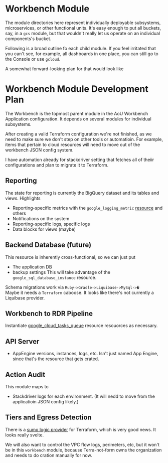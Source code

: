 
# Workbench Module
The module directories here represent individually deployable subsystems, 
microservices, or other functional units. It's easy enough to put all buckets, say,
in a `gcs` module, but that wouldn't really let us operate on an individual components's bucket.

Following is a broad outline fo each child module. If you feel irritated that you can't see, for example,
all dashboards in one place, you can still go to the Console or use `gcloud`.

A somewhat forward-looking plan for that would look like

# Workbench Module Development Plan
The Workbench is the topmost parent module in the AoU Workbench
Application configuration. It depends on several modules for individual
subsystems.

After creating a valid Terraform configuration we're  not finished,
as we need to make sure we don't step on other tools or automatioin.
For example, items that  pertain to cloud resources will need to move
out of the workbench JSON config system.

I have automation already for stackdriver setting that fetches all of theiir configurations
and plan to migrate it to Terraform.

## Reporting
The state for reporting is currently the BigQuery dataset and its tables and views.
Highlights
* Reporting-specific metrics with the `google_logging_metric` [resource](https://www.terraform.io/docs/providers/google/r/logging_metric.html)
and others
* Notifications on the system
* Reporting-specific logs, specific logs
* Data blocks for views (maybe)

## Backend Database (future)
This resource is inherently cross-functional, so we can just put
* The application DB 
* backup settings
This will take advantage of the `google_sql_database_instance` resource.

Schema migrations work via `Ruby->Gradle->Liquibase->MySql->�`  
Maybe it needs a `Terraform` caboose. It looks like there's not currently a Liquibase provider.

## Workbench to RDR Pipeline
Instantiate [google_cloud_tasks_queue](https://www.terraform.io/docs/providers/google/r/cloud_tasks_queue.html) resource
resouorces as necessary.

## API Server
* AppEngine versions, instances, logs, etc. Isn't just named
App Engine, since that's the resource that gets crated.

## Action Audit
This module maps to 
* Stackdriver logs for each environment. (It will nedd to
 move from the applicatioin JSON config likely.)

## Tiers and Egress Detection
There is a [sumo logic provider](https://www.sumologic.com/blog/terraform-provider-hosted/) for Terraform, which is very good
news. It looks really svelte.

We will also want to control the VPC flow logs,
perimeters, etc, but it  won't be  in this `workbench` module,
because Terra-not-form owns the organization and needs to do
cration manually for now.
